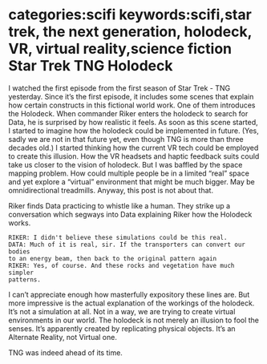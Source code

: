 categories:scifi
keywords:scifi,star trek, the next generation, holodeck, VR, virtual reality,science fiction
Star Trek TNG Holodeck
===

I watched the first episode from the first season of Star Trek - TNG yesterday. Since it’s the first episode, it includes some scenes that explain how certain constructs in this fictional world work. One of them introduces the Holodeck. When commander Riker enters the holodeck to search for Data, he is surprised by how realistic it feels. As soon as this scene started, I started to imagine how the holodeck could be implemented in future. (Yes, sadly we are not in that future yet, even though TNG is more than three decades old.) I started thinking how the current VR tech could be employed to create this illusion. How the VR headsets and haptic feedback suits could take us closer to the vision of holodeck. But I was baffled by the space mapping problem. How could multiple people be in a limited “real” space and yet explore a “virtual” environment that might be much bigger. May be omnidirectional treadmills. Anyway, this post is not about that.

Riker finds Data practicing to whistle like a human. They strike up a conversation which segways into Data explaining Riker how the Holodeck works.

    RIKER: I didn't believe these simulations could be this real.
    DATA: Much of it is real, sir. If the transporters can convert our bodies 
    to an energy beam, then back to the original pattern again
    RIKER: Yes, of course. And these rocks and vegetation have much simpler 
    patterns.

I can’t appreciate enough how masterfully expository these lines are. But more impressive is the actual explanation of the workings of the holodeck. It’s not a simulation at all. Not in a way, we are trying to create virtual environments in our world. The holodeck is not merely an illusion to fool the senses. It’s apparently created by replicating physical objects. It’s an Alternate Reality, not Virtual one.

TNG was indeed ahead of its time.

